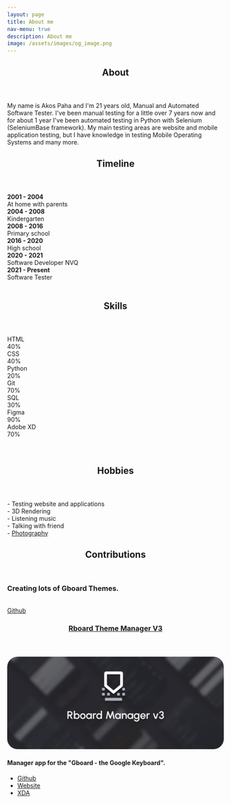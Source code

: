 ```yaml
---
layout: page
title: About me
nav-menu: true
description: About me
image: /assets/images/og_image.png
---
```


<!-- Main -->
<div id="main" class="alt">
  <!-- One -->
  <section id="one">
    <div class="inner">
      <header class="major">
        <h2>About</h2>
      </header>
      <p>My name is Akos Paha and I'm 21 years old, Manual and Automated Software Tester. I've been manual testing for a little over 7 years now and for about 1 year I've been automated testing in Python with Selenium (SeleniumBase framework). My main testing areas are website and mobile application testing, but I have knowledge in testing Mobile Operating Systems and many more.
      </p>
    </div>
  </section>

  
  <div class="inner">
    <!-- <header class="major">
      <h2>Backstory</h2>
    </header>
    <p>
      I was born in 2001 December 30th in Hungary. For the first few years I lived at home. At the age of 3 my parents enrolled in kindergarten (The good old days). I went to kindergarten for 4 years. After I went to elementary school in Budapest for 7 years. ELTE Gyertyánffy István Practicing primary School. I've been here for 8 years. I left primary school with a medium average. After that, I went to high school in Budapest to BMSZC Ottó Titusz High School of Informatics. In my spare time I take photos and stuff.
    </p> -->
    <div class="row 200%">
      <div class="6u 12u$(medium)">
      <header class="major">
          <h2>Timeline</h2>
        </header>
        <b>2001 - 2004 </b><br />
        At home with parents<br/>
        <b>2004 - 2008 </b><br/>
        Kindergarten<br/>
        <b>2008 - 2016 </b><br/>
        Primary school<br/>
        <b>2016 - 2020 </b><br/>
        High school<br/>
        <b>2020 - 2021 </b><br/>
        Software Developer NVQ<br/>
        <b>2021 - Present </b><br/>
        Software Tester<br/><br/>
      </div>
    </div>
     <div class="row 200%">
      <div class="6u 12u$(medium)">
      <header class="major">
          <h2>Skills</h2>
        </header>
        <div class="skills">
                <div class="details">
                    <span>HTML</span>
                </div>
                <div class="bar">
                    <div class="tooltip" id="html-bar"><span class="tooltiptext">40%</span></div>
                </div>
            </div>
            <div class="skills">
                <div class="details">
                    <span>CSS</span>
                </div>
                <div class="bar">
                    <div class="tooltip" id="css-bar"><span class="tooltiptext">40%</span></div>
                </div>
            </div>
            <div class="skills">
                <div class="details">
                    <span>Python</span>
                </div>
                <div class="bar">
                    <div class="tooltip" id="python-bar"><span class="tooltiptext">20%</span></div>
                </div>
            </div>
            <div class="skills">
                <div class="details">
                    <span>Git</span>
                </div>
                <div class="bar">
                    <div class="tooltip" id="git-bar"><span class="tooltiptext">70%</span></div>
                </div>
            </div>
            <div class="skills">
                <div class="details">
                    <span>SQL</span>
                </div>
                <div class="bar">
                    <div class="tooltip" id="sql-bar"><span class="tooltiptext">30%</span></div>
                </div>
            </div>
            <div class="skills">
                <div class="details">
                    <span>Figma</span>
                </div>
                <div class="bar">
                    <div class="tooltip" id="figma-bar"><span class="tooltiptext">90%</span></div>
                </div>
            </div>
            <div class="skills">
                <div class="details">
                    <span>Adobe XD</span>
                </div>
                <div class="bar">
                    <div class="tooltip" id="adobe-xd-bar"><span class="tooltiptext">70%</span></div>
                </div>
            </div>
      </div>
    </div>
    <br/><br/>
    <div class="row 200%">
            <div class="6u 12u$(medium)">
        <header class="major">
          <h2>Hobbies</h2>
        </header>
        <p>
          - Testing website and applications<br/>
          - 3D Rendering<br/>
          <!-- - <a href="gboard-themes">Creating Google keyboard themes</a><br/> -->
          - Listening music<br />
          - Talking with friend<br />
          - <a href="https://www.instagram.com/akos_paha/" target="_blank">Photography</a><br/>
        </p>
      </div>
    </div>
    <header class="major">
      <h2>Contributions</h2>
    </header>
    <p>
      <h3>Creating lots of Gboard Themes.</h3><br>
      <a href="https://github.com/akospaha01" class="button" target="_blank">Github</a>
    </p>
    <p>
    <header class="major">
      <h3><a href="./projects/rboard-theme-manager">Rboard Theme Manager V3</a></h3>
    </header>
    <span class="image main"><img src="/assets/images/Banner_Rboard.png" style="border-radius: 24px;" alt="Rboard Theme Manager" /></span>
      <h4>Manager app for the "Gboard - the Google Keyboard".</h4>
      <ul class="actions">
      <li><a href="https://github.com/DerTyp7214/RboardThemeManagerV3" class="button" target="_blank">Github</a></li>
      <li><a href="https://rboard.dev/rboard" class="button" target="_blank">Website</a></li>
      <li><a href="https://forum.xda-developers.com/t/app-rboard-theme-manager.4331445/" class="button" target="_blank">XDA</a></li>
      </ul>
    </p>
   <!--  <header class="major">
      <h2>Current Projects</h2>
    </header> -->
  </div>

  <!-- Two -->
  <!-- <section id="two" class="spotlights">
    <section>
      <a href="" class="image">
        <img
          src="assets/images/gboardthemes.webp"
          alt="Gboard Themes"
          data-position="center center"
        />
      </a>
      <div class="content">
        <div class="inner">
          <header class="major">
            <h3>Google keyboard Themes</h3>
          </header>
          <p>
            Some good themes for google keyboard.
          </p>
          <ul class="actions">
            <li>
              <a href="projects/gboard-themes/" class="button">Read more...</a>
            </li>
          </ul>
        </div>
      </div>
    </section>
  <section>
      <a href="" class="image">
        <img
          src="assets/images/kép.webp"
          alt="image"
          data-position="center center"
        />
      </a>
      <div class="content">
        <div class="inner">
          <header class="major">
            <h3>Photography</h3>
          </header>
          <p>
            Photography
          </p>
          <ul class="actions">
            <li>
              <a href="photography" class="button">Read more...</a>
            </li>
          </ul>
         </div>
      </div>
  </section> -->

